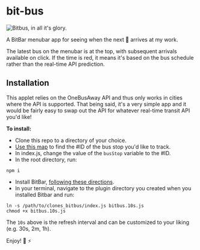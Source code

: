 # bit-bus

![Bitbus, in all it's glory.](http://i.imgur.com/s5GbKRq.png)

A BitBar menubar app for seeing when the next :bus: arrives at my work.

The latest bus on the menubar is at the top, with subsequent arrivals available on click. If the time is red, it means it's based on the bus schedule rather than the real-time API prediction.

## Installation

This applet relies on the OneBusAway API and thus only works in cities where the API is supported. That being said, it's a very simple app and it would be fairly easy to swap out the API for whatever real-time transit API you'd like!

**To install:**

- Clone this repo to a directory of your choice.
- [Use this map](http://onebusaway.org/where/standard/) to find the #ID of the bus stop you'd like to track.
- In index.js, change the value of the `busStop` variable to the #ID.
- In the root directory, run:
```
npm i
```

- Install BitBar, [following these directions](https://github.com/matryer/bitbar#get-started).
- In your terminal, navigate to the plugin directory you created when you installed Bitbar and run:
```
ln -s /path/to/clones_bitbus/index.js bitbus.10s.js
chmod +x bitbus.10s.js
```

The `10s` above is the refresh interval and can be customized to your liking (e.g. 30s, 2m, 1h).

Enjoy! :facepunch: :zap:
